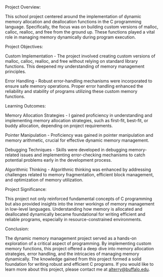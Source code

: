 Project Overview:

This school project centered around the implementation of dynamic memory allocation and deallocation functions in the C programming language. Specifically, the focus was on building custom versions of malloc, calloc, realloc, and free from the ground up. These functions played a vital role in managing memory dynamically during program execution.

Project Objectives:

Custom Implementation - The project involved creating custom versions of malloc, calloc, realloc, and free without relying on standard library functions. This deepened my understanding of memory management principles.

Error Handling - Robust error-handling mechanisms were incorporated to ensure safe memory operations. Proper error handling enhanced the reliability and stability of programs utilizing these custom memory functions.

Learning Outcomes:

Memory Allocation Strategies - I gained proficiency in understanding and implementing memory allocation strategies, such as first-fit, best-fit, or buddy allocation, depending on project requirements.

Pointer Manipulation - Proficiency was gained in pointer manipulation and memory arithmetic, crucial for effective dynamic memory management.

Debugging Techniques - Skills were developed in debugging memory-related issues and implementing error-checking mechanisms to catch potential problems early in the development process.

Algorithmic Thinking - Algorithmic thinking was enhanced by addressing challenges related to memory fragmentation, efficient block management, and optimization of memory utilization.

Project Significance:

This project not only reinforced fundamental concepts of C programming but also provided insights into the inner workings of memory management in low-level languages. Understanding how memory is allocated and deallocated dynamically became foundational for writing efficient and reliable programs, especially in resource-constrained environments.

Conclusion:

The dynamic memory management project served as a hands-on exploration of a critical aspect of programming. By implementing custom memory functions, this project offered a deep dive into memory allocation strategies, error handling, and the intricacies of managing memory dynamically. The knowledge gained from this project formed a solid foundation for writing robust and efficient C programs. If you would like to learn more about this project, please contact me at alterry@buffalo.edu.
